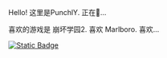 Hello! 这里是PunchlY.
正在🎨...

喜欢的游戏是 崩坏学园2.
喜欢 Marlboro.
喜欢...

[![Static Badge](https://img.shields.io/badge/GitHub-PunchlY-fff?logo=github)](https://github.com/PunchlY)
